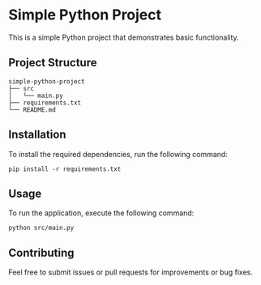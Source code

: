 # Simple Python Project

This is a simple Python project that demonstrates basic functionality.

## Project Structure

```
simple-python-project
├── src
│   └── main.py
├── requirements.txt
└── README.md
```

## Installation

To install the required dependencies, run the following command:

```
pip install -r requirements.txt
```

## Usage

To run the application, execute the following command:

```
python src/main.py
```

## Contributing

Feel free to submit issues or pull requests for improvements or bug fixes.